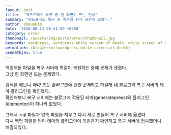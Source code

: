 ```yaml
---
layout: post
title:  "워드프레스 복구 중 흰 화면이 뜨는 현상"
summary: "워드프레스 복구 중 죽음의 흰색 화면에 걸렸다."
author: aheunkim
date: '2020-08-13 09:41:00 +0900'
category: error
thumbnail: /assets/img/posts/error/thumbnail.jpg
keywords: wordpress, wordpress white screen of death, white screen of death, 죽음의 흰 화면
permalink: /blog/error/wordpress_white_screen_of_death/
usemathjax: true
---
```


백업해둔 파일을 복구 서버에 똑같이 복원하는 중에 문제가 생겼다.  
그냥 흰 화면만 뜨는 문제였다.
<br/>

검색을 해보니 *테마 또는 플러그인에 관한 문제*라고 하길래 내 블로그와 복구 서버의 테마·플러그인을 확인했다.  
확인해보니 복구 서버에는 블로그에 적용된 테마(generatepress)와 플러그인(elementor)이 하나씩 없었다.
<br/>

그래서 .sql 파일과 압축 파일을 지우고 다시 새로 만들어 복구 서버에 옮겼다.  
다시 백업 파일을 받아 테마와 플러그인이 똑같은지 확인하고 복구 서버에 접속했더니 해결되었다.